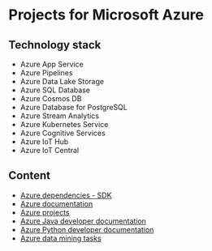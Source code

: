 # Projects for Microsoft Azure

## Technology stack
- Azure App Service
- Azure Pipelines
- Azure Data Lake Storage
- Azure SQL Database
- Azure Cosmos DB
- Azure Database for PostgreSQL
- Azure Stream Analytics
- Azure Kubernetes Service
- Azure Cognitive Services
- Azure IoT Hub
- Azure IoT Central
	
## Content
- [Azure dependencies - SDK](azure-dependencies-sdk/README.md)
- [Azure documentation](azure-documentation/README.md)
- [Azure projects](azure-projects/README.md)
- [Azure Java developer documentation](azure-java-developer-documentation/README.md)
- [Azure Python developer documentation](azure-python-developer-documentation/README.md)
- [Azure data mining tasks](azure-data-mining-tasks/README.md)

